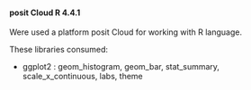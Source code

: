 #### posit Cloud  R 4.4.1 

Were used a platform posit Cloud for working with R language. 

These libraries consumed: 
- ggplot2 :
    geom_histogram, geom_bar, stat_summary, scale_x_continuous, labs, theme 
